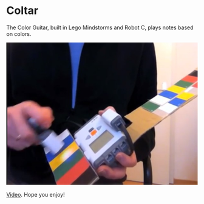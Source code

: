 # Coltar
 The Color Guitar, built in Lego Mindstorms and Robot C, plays notes based on colors.

<a href="https://www.youtube.com/watch?v=33vGgg0cmJs"><img src="Screenshot.jpg"/></a>

<a href="https://www.youtube.com/watch?v=33vGgg0cmJs">Video</a>. Hope you enjoy!
